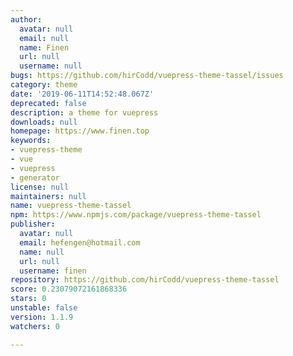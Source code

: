 ```yaml
---
author:
  avatar: null
  email: null
  name: Finen
  url: null
  username: null
bugs: https://github.com/hirCodd/vuepress-theme-tassel/issues
category: theme
date: '2019-06-11T14:52:48.067Z'
deprecated: false
description: a theme for vuepress
downloads: null
homepage: https://www.finen.top
keywords:
- vuepress-theme
- vue
- vuepress
- generator
license: null
maintainers: null
name: vuepress-theme-tassel
npm: https://www.npmjs.com/package/vuepress-theme-tassel
publisher:
  avatar: null
  email: hefengen@hotmail.com
  name: null
  url: null
  username: finen
repository: https://github.com/hirCodd/vuepress-theme-tassel
score: 0.23079072161868336
stars: 0
unstable: false
version: 1.1.9
watchers: 0

---
```


